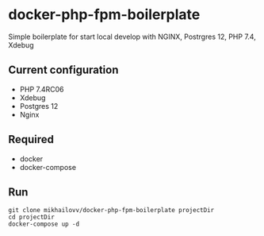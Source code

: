 # docker-php-fpm-boilerplate
Simple boilerplate for start local develop with NGINX, Postrgres 12, PHP 7.4, Xdebug

## Current configuration
- PHP 7.4RC06
- Xdebug
- Postgres 12
- Nginx

## Required
- docker
- docker-compose

## Run
```
git clone mikhailovv/docker-php-fpm-boilerplate projectDir
cd projectDir
docker-compose up -d
```